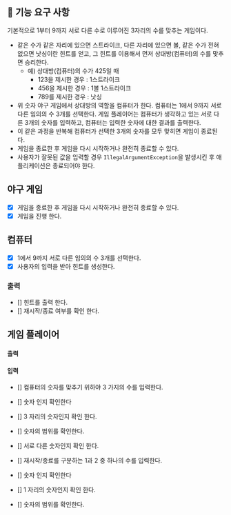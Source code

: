 ## 🚀 기능 요구 사항

기본적으로 1부터 9까지 서로 다른 수로 이루어진 3자리의 수를 맞추는 게임이다.

- 같은 수가 같은 자리에 있으면 스트라이크, 다른 자리에 있으면 볼, 같은 수가 전혀 없으면 낫싱이란 힌트를 얻고, 그 힌트를 이용해서 먼저 상대방(컴퓨터)의 수를 맞추면 승리한다.
    - 예) 상대방(컴퓨터)의 수가 425일 때
        - 123을 제시한 경우 : 1스트라이크
        - 456을 제시한 경우 : 1볼 1스트라이크
        - 789를 제시한 경우 : 낫싱
- 위 숫자 야구 게임에서 상대방의 역할을 컴퓨터가 한다. 컴퓨터는 1에서 9까지 서로 다른 임의의 수 3개를 선택한다. 게임 플레이어는 컴퓨터가 생각하고 있는 서로 다른 3개의 숫자를 입력하고, 컴퓨터는 입력한 숫자에 대한
  결과를 출력한다.
- 이 같은 과정을 반복해 컴퓨터가 선택한 3개의 숫자를 모두 맞히면 게임이 종료된다.
- 게임을 종료한 후 게임을 다시 시작하거나 완전히 종료할 수 있다.
- 사용자가 잘못된 값을 입력할 경우 `IllegalArgumentException`을 발생시킨 후 애플리케이션은 종료되어야 한다.


## 야구 게임
-   [x] 게임을 종료한 후 게임을 다시 시작하거나 완전히 종료할 수 있다.
-   [x] 게임을 진행 한다.

## 컴퓨터
-   [x] 1에서 9까지 서로 다른 임의의 수 3개를 선택한다.
-   [x] 사용자의 입력을 받아 힌트를 생성한다. 

### 출력
-   [] 힌트를 출력 한다.
-   [] 재시작/종료 여부를 확인 한다.
          

## 게임 플레이어

#### 출력
    
#### 입력
-   []  컴퓨터의 숫자를 맞추기 위하야 3 가지의 수를 입력한다.
-   [] 숫자 인지 확인한다
-   [] 3 자리의 숫자인지 확인 한다.
-   [] 숫자의 범위를 확인한다.
-   [] 서로 다른 숫자인지 확인 한다.

-   []  재시작/종료를 구분하는 1과 2 중 하나의 수를 입력한다.
-   [] 숫자 인지 확인한다
-   [] 1 자리의 숫자인지 확인 한다.
-   [] 숫자의 범위를 확인한다.
    